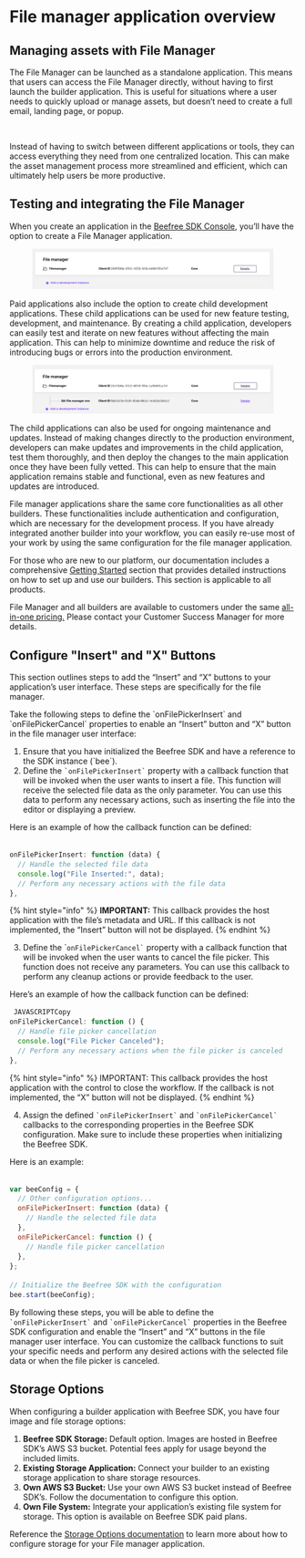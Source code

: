 # File manager application overview

## Managing assets with File Manager <a href="#managing-assets-with-file-manager" id="managing-assets-with-file-manager"></a>

The File Manager can be launched as a standalone application. This means that users can access the File Manager directly, without having to first launch the builder application. This is useful for situations where a user needs to quickly upload or manage assets, but doesn’t need to create a full email, landing page, or popup.

<figure><img src="../../.gitbook/assets/Recording-13.gif" alt=""><figcaption></figcaption></figure>

Instead of having to switch between different applications or tools, they can access everything they need from one centralized location. This can make the asset management process more streamlined and efficient, which can ultimately help users be more productive.

## Testing and integrating the File Manager <a href="#testing-and-integrating-the-file-manager" id="testing-and-integrating-the-file-manager"></a>

When you create an application in the [Beefree SDK Console](https://dam.beefree.io/devmain), you’ll have the option to create a File Manager application.

<figure><img src="../../.gitbook/assets/CleanShot 2025-03-13 at 14.30.26.png" alt=""><figcaption></figcaption></figure>

Paid applications also include the option to create child development applications. These child applications can be used for new feature testing, development, and maintenance. By creating a child application, developers can easily test and iterate on new features without affecting the main application. This can help to minimize downtime and reduce the risk of introducing bugs or errors into the production environment.

<figure><img src="../../.gitbook/assets/CleanShot 2025-03-13 at 14.31.10.png" alt=""><figcaption></figcaption></figure>

The child applications can also be used for ongoing maintenance and updates. Instead of making changes directly to the production environment, developers can make updates and improvements in the child application, test them thoroughly, and then deploy the changes to the main application once they have been fully vetted. This can help to ensure that the main application remains stable and functional, even as new features and updates are introduced.

File manager applications share the same core functionalities as all other builders. These functionalities include authentication and configuration, which are necessary for the development process. If you have already integrated another builder into your workflow, you can easily re-use most of your work by using the same configuration for the file manager application.

For those who are new to our platform, our documentation includes a comprehensive [Getting Started](../../getting-started/readme/installation/) section that provides detailed instructions on how to set up and use our builders. This section is applicable to all products.

File Manager and all builders are available to  customers under the same [all-in-one pricing.](https://dam.beefree.io/pluginpricing) Please contact your Customer Success Manager for more details.

## Configure "Insert" and "X" Buttons

This section outlines steps to add the “Insert” and “X” buttons to your application’s user interface. These steps are specifically for the file manager.

Take the following steps to define the \`onFilePickerInsert\` and \`onFilePickerCancel\` properties to enable an “Insert” button and “X” button in the file manager user interface:

1. Ensure that you have initialized the Beefree SDK and have a reference to the SDK instance (\`bee\`).
2. Define the `` `onFilePickerInsert` `` property with a callback function that will be invoked when the user wants to insert a file. This function will receive the selected file data as the only parameter. You can use this data to perform any necessary actions, such as inserting the file into the editor or displaying a preview.&#x20;

Here is an example of how the callback function can be defined:

```javascript

onFilePickerInsert: function (data) {
  // Handle the selected file data
  console.log("File Inserted:", data);
  // Perform any necessary actions with the file data
},

```

{% hint style="info" %}
**IMPORTANT:** This callback provides the host application with the file’s metadata and URL. If this callback is not implemented, the “Insert” button will not be displayed.
{% endhint %}

3. Define the \``` onFilePickerCancel` `` property with a callback function that will be invoked when the user wants to cancel the file picker. This function does not receive any parameters. You can use this callback to perform any cleanup actions or provide feedback to the user.&#x20;

Here’s an example of how the callback function can be defined:

```javascript
 JAVASCRIPTCopy
onFilePickerCancel: function () {
  // Handle file picker cancellation
  console.log("File Picker Canceled");
  // Perform any necessary actions when the file picker is canceled
},

```

{% hint style="info" %}
IMPORTANT: This callback provides the host application with the control to close the workflow. If the callback is not implemented, the “X” button will not be displayed.
{% endhint %}

4. Assign the defined `` `onFilePickerInsert` `` and `` `onFilePickerCancel` `` callbacks to the corresponding properties in the Beefree SDK configuration. Make sure to include these properties when initializing the Beefree SDK.&#x20;

Here is an example:

```javascript

var beeConfig = {
  // Other configuration options...
  onFilePickerInsert: function (data) {
    // Handle the selected file data
  },
  onFilePickerCancel: function () {
    // Handle file picker cancellation
  },
};

// Initialize the Beefree SDK with the configuration
bee.start(beeConfig);

```

By following these steps, you will be able to define the `` `onFilePickerInsert` `` and `` `onFilePickerCancel` `` properties in the Beefree SDK configuration and enable the “Insert” and “X” buttons in the file manager user interface. You can customize the callback functions to suit your specific needs and perform any desired actions with the selected file data or when the file picker is canceled.

## Storage Options

When configuring a builder application with Beefree SDK, you have four image and file storage options:

1. **Beefree SDK Storage:** Default option. Images are hosted in Beefree SDK’s AWS S3 bucket. Potential fees apply for usage beyond the included limits.
2. **Existing Storage Application:** Connect your builder to an existing storage application to share storage resources.
3. **Own AWS S3 Bucket:** Use your own AWS S3 bucket instead of Beefree SDK’s. Follow the documentation to configure this option.
4. **Own File System:** Integrate your application’s existing file system for storage. This option is available on Beefree SDK paid plans.

Reference the [Storage Options documentation](../../server-side-configurations/server-side-options/storage-options/) to learn more about how to configure storage for your File manager application.
